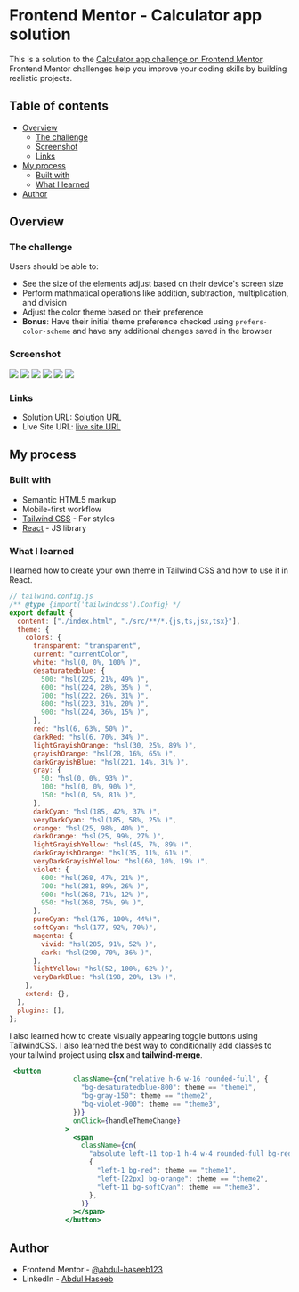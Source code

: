 # Frontend Mentor - Calculator app solution

This is a solution to the [Calculator app challenge on Frontend Mentor](https://www.frontendmentor.io/challenges/calculator-app-9lteq5N29). Frontend Mentor challenges help you improve your coding skills by building realistic projects. 

## Table of contents

- [Overview](#overview)
  - [The challenge](#the-challenge)
  - [Screenshot](#screenshot)
  - [Links](#links)
- [My process](#my-process)
  - [Built with](#built-with)
  - [What I learned](#what-i-learned)
- [Author](#author)

## Overview

### The challenge

Users should be able to:

- See the size of the elements adjust based on their device's screen size
- Perform mathmatical operations like addition, subtraction, multiplication, and division
- Adjust the color theme based on their preference
- **Bonus**: Have their initial theme preference checked using `prefers-color-scheme` and have any additional changes saved in the browser

### Screenshot

![](./screenshots/desktop-theme-1.png)
![](./screenshots/desktop-theme-2.png)
![](./screenshots/desktop-theme-3.png)
![](./screenshots/mobile-theme-1.png)
![](./screenshots/mobile-theme-2.png)
![](./screenshots/mobile-theme-3.png)


### Links

- Solution URL: [Solution URL](https://github.com/abdul-haseeb123/react-calculator)
- Live Site URL: [live site URL](https://abdul-haseeb123.github.io/react-calculator/)

## My process

### Built with

- Semantic HTML5 markup
- Mobile-first workflow
- [Tailwind CSS](https://tailwindcss.com/) - For styles
- [React](https://reactjs.org/) - JS library


### What I learned

I learned how to create your own theme in Tailwind CSS and how to use it in React.
```js
// tailwind.config.js
/** @type {import('tailwindcss').Config} */
export default {
  content: ["./index.html", "./src/**/*.{js,ts,jsx,tsx}"],
  theme: {
    colors: {
      transparent: "transparent",
      current: "currentColor",
      white: "hsl(0, 0%, 100% )",
      desaturatedblue: {
        500: "hsl(225, 21%, 49% )",
        600: "hsl(224, 28%, 35% ) ",
        700: "hsl(222, 26%, 31% )",
        800: "hsl(223, 31%, 20% )",
        900: "hsl(224, 36%, 15% )",
      },
      red: "hsl(6, 63%, 50% )",
      darkRed: "hsl(6, 70%, 34% )",
      lightGrayishOrange: "hsl(30, 25%, 89% )",
      grayishOrange: "hsl(28, 16%, 65% )",
      darkGrayishBlue: "hsl(221, 14%, 31% )",
      gray: {
        50: "hsl(0, 0%, 93% )",
        100: "hsl(0, 0%, 90% )",
        150: "hsl(0, 5%, 81% )",
      },
      darkCyan: "hsl(185, 42%, 37% )",
      veryDarkCyan: "hsl(185, 58%, 25% )",
      orange: "hsl(25, 98%, 40% )",
      darkOrange: "hsl(25, 99%, 27% )",
      lightGrayishYellow: "hsl(45, 7%, 89% )",
      darkGrayishOrange: "hsl(35, 11%, 61% )",
      veryDarkGrayishYellow: "hsl(60, 10%, 19% )",
      violet: {
        600: "hsl(268, 47%, 21% )",
        700: "hsl(281, 89%, 26% )",
        900: "hsl(268, 71%, 12% )",
        950: "hsl(268, 75%, 9% )",
      },
      pureCyan: "hsl(176, 100%, 44%)",
      softCyan: "hsl(177, 92%, 70%)",
      magenta: {
        vivid: "hsl(285, 91%, 52% )",
        dark: "hsl(290, 70%, 36% )",
      },
      lightYellow: "hsl(52, 100%, 62% )",
      veryDarkBlue: "hsl(198, 20%, 13% )",
    },
    extend: {},
  },
  plugins: [],
};

```
I also learned how to create visually appearing toggle buttons using TailwindCSS. I also learned the best way to conditionally add classes to your tailwind project using **clsx** and **tailwind-merge**.
```jsx
 <button
                className={cn("relative h-6 w-16 rounded-full", {
                  "bg-desaturatedblue-800": theme == "theme1",
                  "bg-gray-150": theme == "theme2",
                  "bg-violet-900": theme == "theme3",
                })}
                onClick={handleThemeChange}
              >
                <span
                  className={cn(
                    "absolute left-11 top-1 h-4 w-4 rounded-full bg-red transition-all duration-500",
                    {
                      "left-1 bg-red": theme == "theme1",
                      "left-[22px] bg-orange": theme == "theme2",
                      "left-11 bg-softCyan": theme == "theme3",
                    },
                  )}
                ></span>
              </button>
```
## Author

- Frontend Mentor - [@abdul-haseeb123](https://www.frontendmentor.io/profile/abdul-haseeb123)
- LinkedIn - [Abdul Haseeb](https://www.linkedin.com/in/ashaseeb/)
